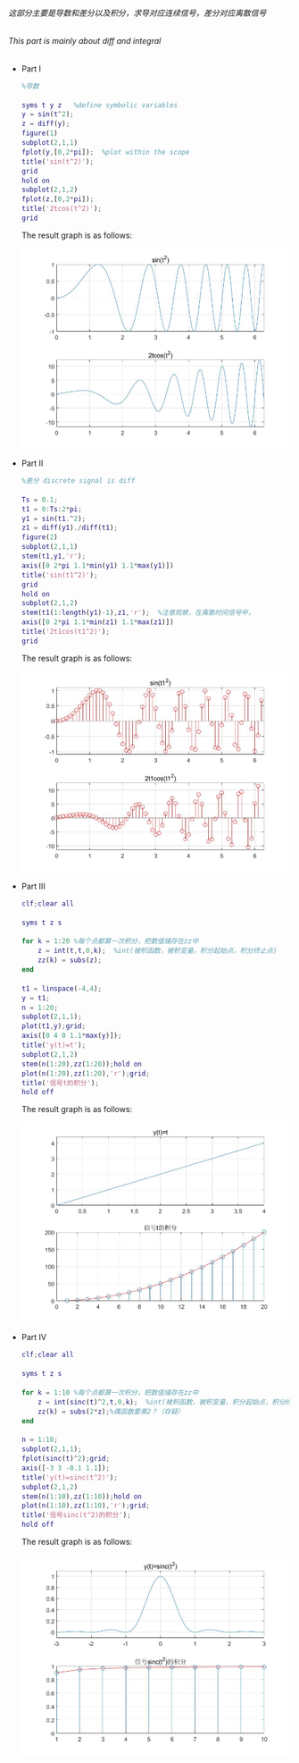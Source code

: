 ###### 	这部分主要是导数和差分以及积分，求导对应连续信号，差分对应离散信号

###### This part is mainly about diff and integral

- Part I

  ```matlab
  %导数
  
  syms t y z   %define symbolic variables
  y = sin(t^2);
  z = diff(y);
  figure(1)
  subplot(2,1,1)
  fplot(y,[0,2*pi]);  %plot within the scope
  title('sin(t^2)');
  grid
  hold on
  subplot(2,1,2)
  fplot(z,[0,2*pi]); 
  title('2tcos(t^2)');
  grid
  ```
  
  The result graph is as follows:
  
  
  
  ![](../picture/lec1/3.jpg)
  
  
  
- Part II
  
  ```matlab
  %差分 discrete signal is diff
  
  Ts = 0.1;
  t1 = 0:Ts:2*pi;
  y1 = sin(t1.^2);
  z1 = diff(y1)./diff(t1);
  figure(2)
  subplot(2,1,1)
  stem(t1,y1,'r');
  axis([0 2*pi 1.1*min(y1) 1.1*max(y1)])
  title('sin(t1^2)');
  grid
  hold on
  subplot(2,1,2)
  stem(t1(1:length(y1)-1),z1,'r');  %注意观察，在离散时间信号中，
  axis([0 2*pi 1.1*min(z1) 1.1*max(z1)])
  title('2t1cos(t1^2)');
  grid
  ```
  
  The result graph is as follows:
  
  ![](../picture/lec1/4.jpg)
  
  
  
- Part III
  
  ```matlab
  clf;clear all
  
  syms t z s 
  
  for k = 1:20 %每个点都算一次积分，把数值储存在zz中
      z = int(t,t,0,k);  %int(被积函数，被积变量，积分起始点，积分终止点)
      zz(k) = subs(z);
  end
  
  t1 = linspace(-4,4);
  y = t1;
  n = 1:20;
  subplot(2,1,1);
  plot(t1,y);grid;
  axis([0 4 0 1.1*max(y)]);
  title('y(t)=t');
  subplot(2,1,2)
  stem(n(1:20),zz(1:20));hold on
  plot(n(1:20),zz(1:20),'r');grid;
  title('信号t的积分');
  hold off
  ```
  
  The result graph is as follows:
  
  ![](../picture/lec1/5.jpg)
  
- Part IV
  
  ```matlab
  clf;clear all
  
  syms t z s 
  
  for k = 1:10 %每个点都算一次积分，把数值储存在zz中
      z = int(sinc(t)^2,t,0,k);  %int(被积函数，被积变量，积分起始点，积分终止点)
      zz(k) = subs(2*z);%偶函数要乘2？（存疑）
  end
  
  n = 1:10;
  subplot(2,1,1); 
  fplot(sinc(t)^2);grid;
  axis([-3 3 -0.1 1.1]);
  title('y(t)=sinc(t^2)');
  subplot(2,1,2)
  stem(n(1:10),zz(1:10));hold on
  plot(n(1:10),zz(1:10),'r');grid;
  title('信号sinc(t^2)的积分');
  hold off
  ```
  
  The result graph is as follows:
  
  ![](../picture/lec1/6.jpg)





  
